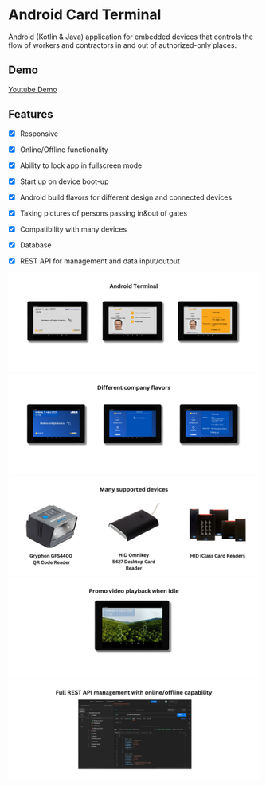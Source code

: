 
# Android Card Terminal

Android (Kotlin & Java) application for embedded devices that controls the flow of workers and contractors in and out of authorized-only places.

## Demo

[Youtube Demo](https://youtu.be/edjsjlia19U)


## Features

- [x] Responsive
- [x] Online/Offline functionality
- [x] Ability to lock app in fullscreen mode
- [x] Start up on device boot-up
- [x] Android build flavors for different design and connected devices
- [x] Taking pictures of persons passing in&out of gates
- [x] Compatibility with many devices 
- [x] Database 
- [x] REST API for management and data input/output



![image](/screenshots/1.png)
![image](/screenshots/2.png)
![image](/screenshots/3.png)
![image](/screenshots/4.png)
![image](/screenshots/5.png)

